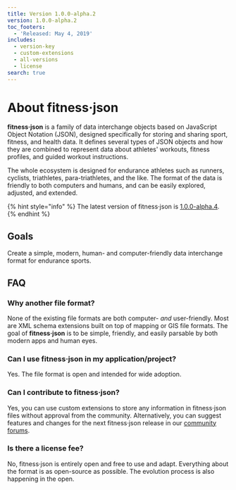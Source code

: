 ```yaml
---
title: Version 1.0.0-alpha.2
version: 1.0.0-alpha.2
toc_footers:
  - 'Released: May 4, 2019'
includes:
  - version-key
  - custom-extensions
  - all-versions
  - license
search: true
---
```


# About fitness·json

**fitness·json** is a family of data interchange objects based on JavaScript Object Notation (JSON), designed specifically for storing and sharing sport, fitness, and health data. It defines several types of JSON objects and how they are combined to represent data about athletes' workouts, fitness profiles, and guided workout instructions.

The whole ecosystem is designed for endurance athletes such as runners, cyclists, triathletes, para-triathletes, and the like. The format of the data is friendly to both computers and humans, and can be easily explored, adjusted, and extended.

{% hint style="info" %}
The latest version of fitness·json is [1.0.0-alpha.4](version/1.0.0-alpha.4.md).
{% endhint %}

## Goals <a id="goals"></a>

Create a simple, modern, human- and computer-friendly data interchange format for endurance sports.

## FAQ <a id="faq"></a>

### **Why another file format?** 

None of the existing file formats are both computer- *and* user-friendly. Most are XML schema extensions built on top of mapping or GIS file formats. The goal of **fitness·json** is to be simple, friendly, and easily parsable by both modern apps and human eyes.

### **Can I use fitness·json in my application/project?** 

Yes. The file format is open and intended for wide adoption.

### **Can I contribute to fitness·json?** 

Yes, you can use custom extensions to store any information in fitness·json files without approval from the community. Alternatively, you can suggest features and changes for the next fitness·json release in our [community forums](https://tride.community/fitnessjson). 

### **Is there a license fee?** 

No, fitness·json is entirely open and free to use and adapt. Everything about the format is as open-source as possible. The evolution process is also happening in the open.
